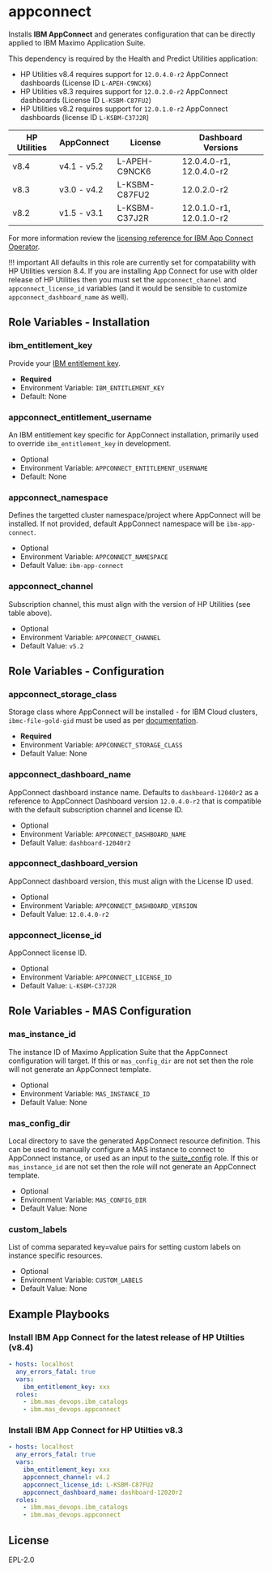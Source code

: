 appconnect
===============================================================================

Installs **IBM AppConnect** and generates configuration that can be directly applied to IBM Maximo Application Suite.

This dependency is required by the Health and Predict Utilities application:

- HP Utilities v8.4 requires support for `12.0.4.0-r2` AppConnect dashboards (License ID `L-APEH-C9NCK6`)
- HP Utilities v8.3 requires support for `12.0.2.0-r2` AppConnect dashboards (License ID `L-KSBM-C87FU2`)
- HP Utilities v8.2 requires support for `12.0.1.0-r2` AppConnect dashboards (license ID `L-KSBM-C37J2R`)

| HP Utilities | AppConnect   | License       | Dashboard Versions       |
| ------------ | ------------ | ------------- | ------------------------ |
| v8.4         | v4.1 - v5.2  | L-APEH-C9NCK6 | 12.0.4.0-r1, 12.0.4.0-r2 |
| v8.3         | v3.0 - v4.2  | L-KSBM-C87FU2 | 12.0.2.0-r2              |
| v8.2         | v1.5 - v3.1  | L-KSBM-C37J2R | 12.0.1.0-r1, 12.0.1.0-r2 |

For more information review the [licensing reference for IBM App Connect Operator](https://www.ibm.com/docs/en/app-connect/containers_cd?topic=resources-licensing-reference-app-connect-operator).

!!! important
    All defaults in this role are currently set for compatability with HP Utilities version 8.4.  If you are installing App Connect for use with older release of HP Utilities then you must set the `appconnect_channel` and `appconnect_license_id` variables (and it would be sensible to customize `appconnect_dashboard_name` as well).


Role Variables - Installation
-------------------------------------------------------------------------------
### ibm_entitlement_key
Provide your [IBM entitlement key](https://myibm.ibm.com/products-services/containerlibrary).

- **Required**
- Environment Variable: `IBM_ENTITLEMENT_KEY`
- Default: None

### appconnect_entitlement_username
An IBM entitlement key specific for AppConnect installation, primarily used to override `ibm_entitlement_key` in development.

- Optional
- Environment Variable: `APPCONNECT_ENTITLEMENT_USERNAME`
- Default: None

### appconnect_namespace
Defines the targetted cluster namespace/project where AppConnect will be installed. If not provided, default AppConnect namespace will be `ibm-app-connect`.

- Optional
- Environment Variable: `APPCONNECT_NAMESPACE`
- Default Value: `ibm-app-connect`

### appconnect_channel
Subscription channel, this must align with the version of HP Utilities (see table above).

- Optional
- Environment Variable: `APPCONNECT_CHANNEL`
- Default Value: `v5.2`


Role Variables - Configuration
-------------------------------------------------------------------------------
### appconnect_storage_class
Storage class where AppConnect will be installed - for IBM Cloud clusters, `ibmc-file-gold-gid` must be used as per [documentation](https://www.ibm.com/docs/en/app-connect/containers_cd?topic=resources-dashboard-reference#storage).

- **Required**
- Environment Variable: `APPCONNECT_STORAGE_CLASS`
- Default Value: None

### appconnect_dashboard_name
AppConnect dashboard instance name. Defaults to `dashboard-12040r2` as a reference to AppConnect Dashboard version `12.0.4.0-r2` that is compatible with the default subscription channel and license ID.

- Optional
- Environment Variable: `APPCONNECT_DASHBOARD_NAME`
- Default Value: `dashboard-12040r2`

### appconnect_dashboard_version
AppConnect dashboard version, this must align with the License ID used.

- Optional
- Environment Variable: `APPCONNECT_DASHBOARD_VERSION`
- Default Value: `12.0.4.0-r2`

### appconnect_license_id
AppConnect license ID.

- Optional
- Environment Variable: `APPCONNECT_LICENSE_ID`
- Default Value: `L-KSBM-C37J2R`


Role Variables - MAS Configuration
-------------------------------------------------------------------------------
### mas_instance_id
The instance ID of Maximo Application Suite that the AppConnect configuration will target.  If this or `mas_config_dir` are not set then the role will not generate an AppConnect template.

- Optional
- Environment Variable: `MAS_INSTANCE_ID`
- Default Value: None

### mas_config_dir
Local directory to save the generated AppConnect resource definition.  This can be used to manually configure a MAS instance to connect to AppConnect instance, or used as an input to the [suite_config](suite_config.md) role. If this or `mas_instance_id` are not set then the role will not generate an AppConnect template.

- Optional
- Environment Variable: `MAS_CONFIG_DIR`
- Default Value: None

### custom_labels
List of comma separated key=value pairs for setting custom labels on instance specific resources.

- Optional
- Environment Variable: `CUSTOM_LABELS`
- Default Value: None


Example Playbooks
-------------------------------------------------------------------------------
### Install IBM App Connect for the latest release of HP Utilties (v8.4)
```yaml
- hosts: localhost
  any_errors_fatal: true
  vars:
    ibm_entitlement_key: xxx
  roles:
    - ibm.mas_devops.ibm_catalogs
    - ibm.mas_devops.appconnect
```

### Install IBM App Connect for HP Utilties v8.3
```yaml
- hosts: localhost
  any_errors_fatal: true
  vars:
    ibm_entitlement_key: xxx
    appconnect_channel: v4.2
    appconnect_license_id: L-KSBM-C87FU2
    appconnect_dashboard_name: dashboard-12020r2
  roles:
    - ibm.mas_devops.ibm_catalogs
    - ibm.mas_devops.appconnect
```

License
-------------------------------------------------------------------------------

EPL-2.0
